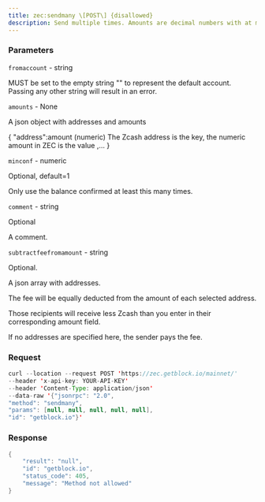 ```yaml
---
title: zec:sendmany \[POST\] {disallowed}
description: Send multiple times. Amounts are decimal numbers with at most 8 digitsof precision.
---
```


### Parameters


`fromaccount` - string

MUST be set to the empty string "" to represent the default account.
Passing any other string will result in an error.

`amounts` - None

A json object with addresses and amounts

{ "address":amount (numeric) The Zcash address is the key, the numeric
amount in ZEC is the value ,... }

`minconf` - numeric

Optional, default=1

Only use the balance confirmed at least this many times.

`comment` - string

Optional

A comment.

`subtractfeefromamount` - string

Optional.

A json array with addresses.

The fee will be equally deducted from the amount of each selected
address.

Those recipients will receive less Zcash than you enter in their
corresponding amount field.

If no addresses are specified here, the sender pays the fee.

### Request

``` java
curl --location --request POST 'https://zec.getblock.io/mainnet/' 
--header 'x-api-key: YOUR-API-KEY' 
--header 'Content-Type: application/json' 
--data-raw '{"jsonrpc": "2.0",
"method": "sendmany",
"params": [null, null, null, null, null],
"id": "getblock.io"}'
```

###  Response

``` java
{
    "result": "null",
    "id": "getblock.io",
    "status_code": 405,
    "message": "Method not allowed"
}
```

